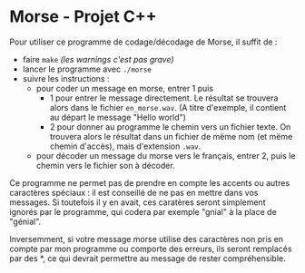 # Morse - Projet C++

Pour utiliser ce programme de codage/décodage de Morse, il suffit de :
* faire `make`  *(les warnings c'est pas grave)*
* lancer le programme avec `./morse`
* suivre les instructions :
  * pour coder un message en morse, entrer 1 puis
    * 1 pour entrer le message directement. Le résultat se trouvera alors dans le fichier `en_morse.wav`. (A titre d'exemple, il contient au départ le message "Hello world")
    * 2 pour donner au programme le chemin vers un fichier texte. On trouvera alors le résultat dans un fichier de mëme nom (et mëme chemin d'accès), mais d'extension `.wav`.
  * pour décoder un message du morse vers le français, entrer 2, puis le chemin vers le fichier son à décoder.


Ce programme ne permet pas de prendre en compte les accents ou autres caractères spéciaux : il est conseillé de ne pas en mettre dans vos messages. 
Si toutefois il y en avait, ces caratères seront simplement ignorés par le programme, qui codera par exemple "gnial" à la place de "génial".

Inversemment, si votre message morse utilise des caractères non pris en compte par mon programme ou comporte des erreurs, ils seront remplacés par des \*, ce qui devrait permettre au message de rester compréhensible.
